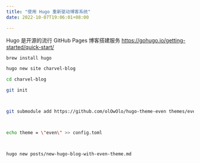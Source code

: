 ```yaml
---
title: "使用 Hugo 重新驱动博客系统"
date: 2022-10-07T19:06:01+08:00

---
```


Hugo 是开源的流行 GitHub Pages 博客搭建服务 https://gohugo.io/getting-started/quick-start/

```Bash
brew install hugo

hugo new site charvel-blog

cd charvel-blog

git init



git submodule add https://github.com/olOwOlo/hugo-theme-even themes/even



echo theme = \"even\" >> config.toml



hugo new posts/new-hugo-blog-with-even-theme.md
```

